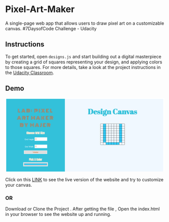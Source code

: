 # Pixel-Art-Maker
A single-page web app that allows users to draw pixel art on a customizable canvas. 
 #7DaysofCode Challenge - Udacity

## Instructions

To get started, open `designs.js` and start building out a digital masterpiece by creating a grid of squares representing your design, and applying colors to those squares.
For more details, take a look at the project instructions in the [Udacity Classroom](https://classroom.udacity.com/me).

 ## Demo

![demo](./demo.png)




Click on this [LINK](https://hajerrrh.github.io/Pixel-Art-Maker/) to see the live version of the website and try to customize your canvas.
### OR
Download or Clone the Project . After getting the file , Open the index.html in your browser to see the website up and running.
